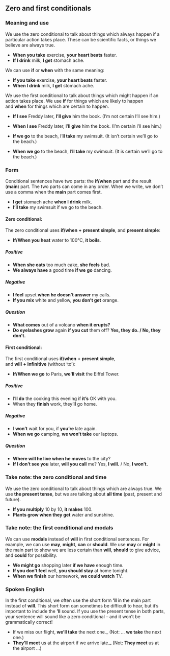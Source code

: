 ## Zero and first conditionals

### **Meaning and use**

We use the zero conditional to talk about things which always happen if a particular action takes place. These can be scientific facts, or things we believe are always true.

- **When you take** exercise, **your heart beats** faster.
- **If I drink** milk, **I get** stomach ache.

We can use **if** or **when** with the same meaning:

- **If you take** exercise, **your heart beats** faster.
- **When I drink** milk, **I get** stomach ache.

We use the first conditional to talk about things which might happen if an action takes place. We use **if** for things which are likely to happen and **when** for things which are certain to happen.

- **If I see** Freddy later, **I’ll give** him the book. (I’m not certain I’ll see him.)
- **When I see** Freddy later, I’**ll give** him the book. (I’m certain I’ll see him.)

- **If we go** to the beach, I’**ll take** my swimsuit. (It isn’t certain we’ll go to the beach.)
- **When we go** to the beach, I’**ll take** my swimsuit. (It is certain we’ll go to the beach.)

### Form

Conditional sentences have two parts: the **if/when** part and the result (**main**) part. The two parts can come in any order. When we write, we don’t use a comma when the **main** part comes first.  

- **I get** stomach ache **when I drink** milk.  
- **I’ll take** my swimsuit if we go to the beach.  

#### Zero conditional:

The zero conditional uses **if/when** **+** **present simple**, and **present simple**:

- **If/When you heat** water to 100°C, **it boils**.

##### Positive

- **When she eats** too much cake, **she feels** bad.
- **We always have** a good time **if we** **go** dancing.

##### Negative

- **I feel** upset **when he doesn’t answer** my calls.
- **If you mix** white and yellow, **you don’t get** orange.

##### Question

- **What comes** out of a volcano **when it erupts?**
- **Do eyelashes grow** again **if you cut** them off? **Yes, they do. / No, they don’t.**

#### First conditional:

The first conditional uses **if/when** **+** **present simple**, and **will** **+** **infinitive** (without ‘to’):

- **If/When we go** to Paris, **we'll visit** the Eiffel Tower.

##### Positive

- I’**ll do** the cooking this evening if **it’s** OK with you.  
- When they **finish** work, they’**ll** go home.  

##### Negative

- I **won’t** wait for you, if **you’re** late again.
- **When we go** camping, **we won’t take** our laptops.

##### Question

- **Where will he live when he moves** to the city?
- **If I don’t see you** later, **will you call** me? Yes, **I will.** / No, **I won’t.**

### Take note: the zero conditional and time

We use the zero conditional to talk about things which are always true. We use **the present tense**, but we are talking about **all time** (past, present and future).

- **If you multiply** 10 by 10, **it makes** 100.  
- **Plants grow when they get** water and sunshine.

### Take note: the first conditional and modals

We can use **modals** instead of **will** in first conditional sentences. For example, we can use **may**, **might**, **can** or **should**. We use **may** or **might** in the main part to show we are less certain than **will**, **should** to give advice, and **could** for possibility.

- **We might go** shopping later **if we have** enough time.
- **If you don’t feel** well, **you should stay** at home tonight.
- **When we finish** our homework, **we could watch** TV.

### Spoken English

In the first conditional, we often use the short form **’ll** in the main part instead of **will**. This short form can sometimes be difficult to hear, but it’s important to include the **’ll** sound. If you use the present tense in both parts, your sentence will sound like a zero conditional – and it won’t be grammatically correct!

- If we miss our flight, **we’ll take** the next one._ (Not: … **we take** the next one.)
- **They’ll** **meet** us at the airport if we arrive late._ (Not: **They meet** us at the airport …)